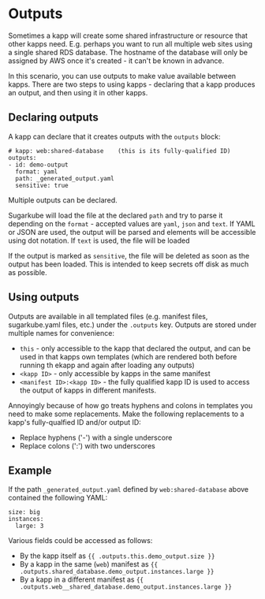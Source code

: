 # Outputs
Sometimes a kapp will create some shared infrastructure or resource that other kapps need. E.g. perhaps you want to run all multiple web sites using a single shared RDS database. The hostname of the database will only be assigned by AWS once it's created - it can't be known in advance.

In this scenario, you can use outputs to make value available between kapps. There are two steps to using kapps - declaring that a kapp produces an output, and then using it in other kapps.

## Declaring outputs
A kapp can declare that it creates outputs with the `outputs` block:
```
# kapp: web:shared-database    (this is its fully-qualified ID)
outputs:
- id: demo-output
  format: yaml
  path: _generated_output.yaml
  sensitive: true
```
Multiple outputs can be declared.

Sugarkube will load the file at the declared `path` and try to parse it depending on the `format` - accepted values are `yaml`, `json` and `text`. If YAML or JSON are used, the output will be parsed and elements will be accessible using dot notation. If `text` is used, the file will be loaded  

If the output is marked as `sensitive`, the file will be deleted as soon as the output has been loaded. This is intended to keep secrets off disk as much as possible.

## Using outputs
Outputs are available in all templated files (e.g. manifest files, sugarkube.yaml files, etc.) under the `.outputs` key. Outputs are stored under multiple names for convenience:

* `this` - only accessible to the kapp that declared the output, and can be used in that kapps own templates (which are rendered both before running th ekapp and again after loading any outputs)
* `<kapp ID>` - only accessible by kapps in the same manifest
* `<manifest ID>:<kapp ID>` - the fully qualified kapp ID is used to access the output of kapps in different manifests.

Annoyingly because of how go treats hyphens and colons in templates you need to make some replacements. Make the following replacements to a kapp's fully-qualfied ID and/or output ID:

* Replace hyphens ('-') with a single underscore
* Replace colons (':') with two underscores

## Example
If the path `_generated_output.yaml` defined by `web:shared-database` above contained the following YAML:
```
size: big
instances:
  large: 3
``` 
Various fields could be accessed as follows:
 
* By the kapp itself as `{{ .outputs.this.demo_output.size }}`
* By a kapp in the same (`web`) manifest as `{{ .outputs.shared_database.demo_output.instances.large }}`
* By a kapp in a different manifest as `{{ .outputs.web__shared_database.demo_output.instances.large }}`
